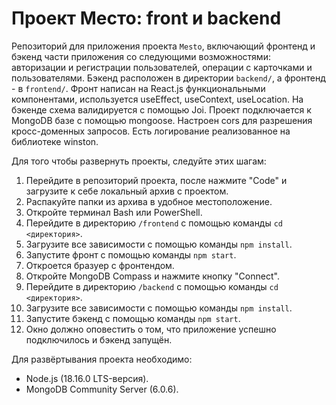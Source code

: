 # Проект Место: front и backend
Репозиторий для приложения проекта `Mesto`, включающий фронтенд и бэкенд части приложения со следующими возможностями: авторизации и регистрации пользователей, операции с карточками и пользователями. Бэкенд расположен в директории `backend/`, а фронтенд - в `frontend/`. Фронт написан на React.js функциональными компонентами, используется useEffect, useContext, useLocation. На бэкенде схема валидируется с помощью Joi. Проект подключается к MongoDB базе с помощью mongoose. Настроен cors для разрешения кросс-доменных запросов. Есть логирование реализованное на библиотеке winston.

Для того чтобы развернуть проекты, следуйте этих шагам:

1. Перейдите в репозиторий проекта, после нажмите "Code" и загрузите к себе локальный архив с проектом.
2. Распакуйте папки из архива в удобное местоположение.
3. Откройте терминал Bash или PowerShell.
4. Перейдите в директорию `/frontend` с помощью команды `cd <директория>`.
5. Загрузите все зависимости с помощью команды `npm install`.
6. Запустите фронт с помощью команды `npm start`.
7. Откроется бразуер с фронтендом.
8. Откройте MongoDB Compass и нажмите кнопку "Connect".
9. Перейдите в директорию `/backend` с помощью команды `cd <директория>`.
5. Загрузите все зависимости с помощью команды `npm install`.
6. Запустите бэкенд с помощью команды `npm start`.
7. Окно должно оповестить о том, что приложение успешно подключилось и бэкенд запущён.


Для развёртывания проекта необходимо:
- Node.js (18.16.0 LTS-версия).
- MongoDB Community Server (6.0.6).

